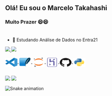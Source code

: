 ## Olá! Eu sou o Marcelo Takahashi
### Muito Prazer 😄😄
#

- 🌱 Estudando Análise de Dados no Entra21 


<div>
  <a href="https://github.com/MYTakahashi">
  <img height="180em" src="https://github-readme-stats.vercel.app/api?username=MYTakahashi&show_icons=true&theme=dark&include_all_commits=true&count_private=true"/>
  <img height="180em" src="https://github-readme-stats.vercel.app/api/top-langs/?username=MYTakahashi&layout=compact&langs_count=16&theme=dark"/>
</div>
  
<div style="display: inline_block"><br>
  <img align="center" alt="MYT-VS" height="30" width="40" src="https://raw.githubusercontent.com/devicons/devicon/master/icons/vscode/vscode-original.svg">
  <img align="center" alt="MYT-SQLite" height="30" width="40" src="https://raw.githubusercontent.com/devicons/devicon/master/icons/sqlite/sqlite-original.svg">
  <img align="center" alt="MYT-Jupyter" height="30" width="40" src="https://raw.githubusercontent.com/devicons/devicon/master/icons/jupyter/jupyter-original.svg">
  <img align="center" alt="MYT-Heroku" height="30" width="40" src="https://raw.githubusercontent.com/devicons/devicon/master/icons/heroku/heroku-original.svg">
  <img align="center" alt="MYT-Github" height="30" width="40" src="https://raw.githubusercontent.com/devicons/devicon/master/icons/github/github-original.svg">
  <img align="center" alt="MYT-Python" height="30" width="40" src="https://raw.githubusercontent.com/devicons/devicon/master/icons/python/python-original.svg">
</div>

##
  
<div>
  <a href = "mailto:marcelo.takahashi.75@gmail.com"><img src="https://img.shields.io/badge/Gmail-D14836?style=for-the-badge&logo=gmail&logoColor=white" target="_blank"></a>
  <a href="https://www.linkedin.com/in/takahashimarcelo" target="_blank"><img src="https://img.shields.io/badge/-LinkedIn-%230077B5?style=for-the-badge&logo=linkedin&logoColor=white" target="_blank"></a>   
</div>

![Snake animation](https://github.com/MYTakahashi/MarceloTakahashi/blob/output/github-contribution-grid-snake.svg)
